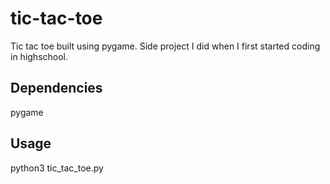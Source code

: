 # tic-tac-toe
Tic tac toe built using pygame. Side project I did when I first started coding in highschool.
## Dependencies 
pygame
## Usage
python3 tic_tac_toe.py

